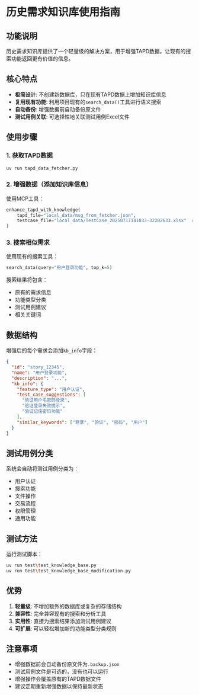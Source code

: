 # 历史需求知识库使用指南

## 功能说明

历史需求知识库提供了一个轻量级的解决方案，用于增强TAPD数据，让现有的搜索功能返回更有价值的信息。

## 核心特点

- **极简设计**: 不创建新数据库，只在现有TAPD数据上增加知识库信息
- **复用现有功能**: 利用项目现有的`search_data()`工具进行语义搜索
- **自动备份**: 增强数据前自动备份原文件
- **测试用例关联**: 可选择性地关联测试用例Excel文件

## 使用步骤

### 1. 获取TAPD数据

```bash
uv run tapd_data_fetcher.py
```

### 2. 增强数据（添加知识库信息）

使用MCP工具：

```python
enhance_tapd_with_knowledge(
    tapd_file="local_data/msg_from_fetcher.json",
    testcase_file="local_data/TestCase_20250717141033-32202633.xlsx"  # 可选
)
```

### 3. 搜索相似需求

使用现有的搜索工具：

```python
search_data(query="用户登录功能", top_k=5)
```

搜索结果将包含：

- 原有的需求信息
- 功能类型分类
- 测试用例建议
- 相关关键词

## 数据结构

增强后的每个需求会添加`kb_info`字段：

```json
{
  "id": "story_12345",
  "name": "用户登录功能",
  "description": "...",
  "kb_info": {
    "feature_type": "用户认证",
    "test_case_suggestions": [
      "验证用户名密码登录",
      "验证登录失败提示",
      "验证记住密码功能"
    ],
    "similar_keywords": ["登录", "验证", "密码", "用户"]
  }
}
```

## 测试用例分类

系统会自动将测试用例分类为：

- 用户认证
- 搜索功能
- 文件操作
- 交易流程
- 权限管理
- 通用功能

## 测试方法

运行测试脚本：

```bash
uv run test\test_knowledge_base.py
uv run test\test_knowledge_base_modification.py
```

## 优势

1. **轻量级**: 不增加额外的数据库或复杂的存储结构
2. **兼容性**: 完全兼容现有的搜索和分析工具
3. **实用性**: 直接为搜索结果添加测试用例建议
4. **可扩展**: 可以轻松增加新的功能类型分类规则

## 注意事项

- 增强数据前会自动备份原文件为`.backup.json`
- 测试用例文件是可选的，没有也可以运行
- 增强操作会覆盖原有的TAPD数据文件
- 建议定期重新增强数据以保持最新状态
